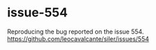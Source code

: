 # issue-554
Reproducing the bug reported on the issue 554.
https://github.com/leocavalcante/siler/issues/554

